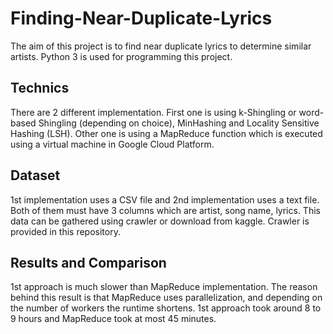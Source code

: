 # Finding-Near-Duplicate-Lyrics
The aim of this project is to find near duplicate lyrics to determine similar artists. Python 3 is used for programming this project.
## Technics
There are 2 different implementation. First one is using k-Shingling or word-based Shingling (depending on choice), MinHashing and Locality Sensitive Hashing (LSH). Other one is using a MapReduce function which is executed using a virtual machine in Google Cloud Platform.
## Dataset
1st implementation uses a CSV file and 2nd implementation uses a text file. Both of them must have 3 columns which are artist, song name, lyrics. This data can be gathered using crawler or download from kaggle. Crawler is provided in this repository.
## Results and Comparison
1st approach is much slower than MapReduce implementation. The reason behind this result is that MapReduce uses parallelization, and depending on the number of workers the runtime shortens. 1st approach took around 8 to 9 hours and MapReduce took at most 45 minutes.
